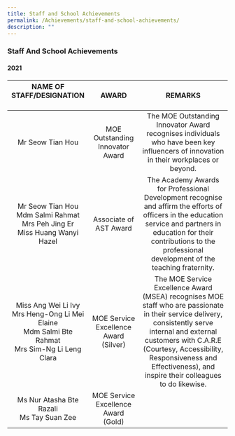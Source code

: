 ```yaml
---
title: Staff and School Achievements
permalink: /Achievements/staff-and-school-achievements/
description: ""
---
```

### Staff And School Achievements

#### 2021

| NAME OF STAFF/DESIGNATION<br><br> | AWARD<br> | REMARKS<br> |
|:---:|:---:|:---:|
| Mr Seow Tian Hou | MOE Outstanding Innovator Award | The MOE Outstanding Innovator Award recognises individuals who have been key influencers of innovation in their workplaces or beyond. |
| Mr Seow Tian Hou<br>Mdm Salmi Rahmat<br>Mrs Peh Jing Er<br>Miss Huang Wanyi Hazel | Associate of AST Award | The Academy Awards for Professional Development recognise and affirm the efforts of officers in the education service and partners in education for their contributions to the professional development of the teaching fraternity. |
| Miss Ang Wei Li Ivy<br>Mrs Heng-Ong Li Mei Elaine<br>Mdm Salmi Bte Rahmat<br>Mrs Sim-Ng Li Leng Clara | MOE Service Excellence Award (Silver) | The MOE Service Excellence Award (MSEA) recognises MOE staff who are passionate in their service delivery, consistently serve internal and external customers with C.A.R.E (Courtesy, Accessibility, Responsiveness and Effectiveness), and inspire their colleagues to do likewise. |
| Ms Nur Atasha Bte Razali<br>Ms Tay Suan Zee | MOE Service Excellence Award (Gold) |  |